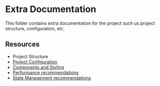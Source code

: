 # Extra Documentation

This folder contains extra documentation for the project such us project structure, configuration, etc.

## Resources

- Project Structure
- [Project Configuration](./PROJECT_CONFIGURATION.md)
- [Components and Styling](./COMPONENTS_AND_STYLING.md)
- [Performance recommendations](./PERFORMANCE.md)
- [State Management recommendations](./STATE_MANAGEMENT.md)
